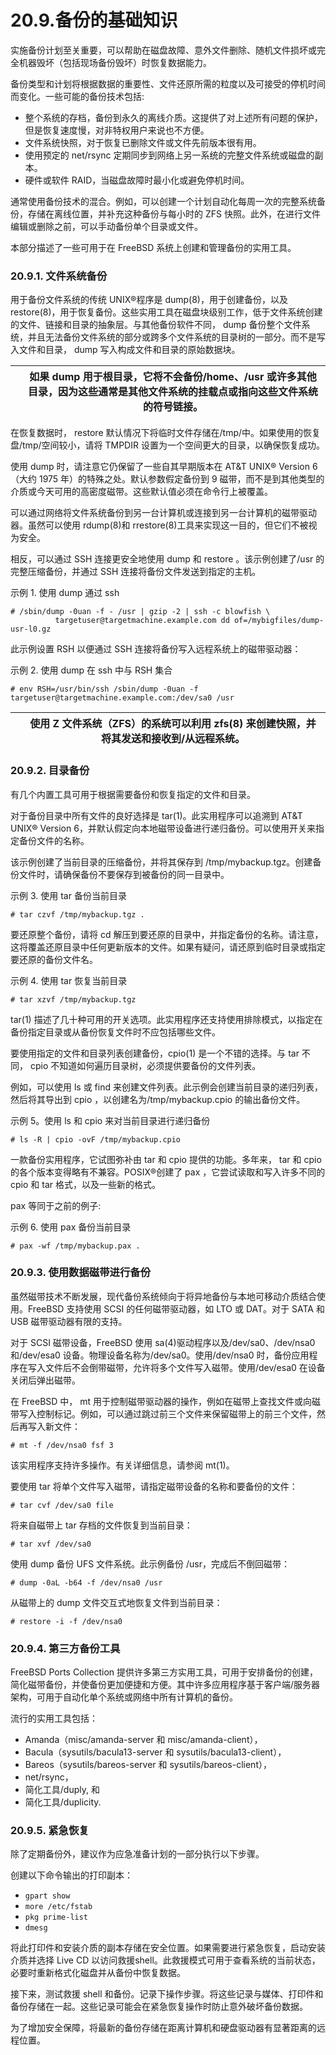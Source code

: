# 20.9.备份的基础知识

实施备份计划至关重要，可以帮助在磁盘故障、意外文件删除、随机文件损坏或完全机器毁坏（包括现场备份毁坏）时恢复数据能力。

备份类型和计划将根据数据的重要性、文件还原所需的粒度以及可接受的停机时间而变化。一些可能的备份技术包括:

* 整个系统的存档，备份到永久的离线介质。这提供了对上述所有问题的保护，但是恢复速度慢，对非特权用户来说也不方便。
* 文件系统快照，对于恢复已删除文件或文件先前版本很有用。
* 使用预定的 net/rsync 定期同步到网络上另一系统的完整文件系统或磁盘的副本。
* 硬件或软件 RAID，当磁盘故障时最小化或避免停机时间。

通常使用备份技术的混合。例如，可以创建一个计划自动化每周一次的完整系统备份，存储在离线位置，并补充这种备份与每小时的 ZFS 快照。此外，在进行文件编辑或删除之前，可以手动备份单个目录或文件。

本部分描述了一些可用于在 FreeBSD 系统上创建和管理备份的实用工具。

### 20.9.1. 文件系统备份

用于备份文件系统的传统 UNIX®程序是 dump(8)，用于创建备份，以及 restore(8)，用于恢复备份。这些实用工具在磁盘块级别工作，低于文件系统创建的文件、链接和目录的抽象层。与其他备份软件不同， dump 备份整个文件系统，并且无法备份文件系统的部分或跨多个文件系统的目录树的一部分。而不是写入文件和目录， dump 写入构成文件和目录的原始数据块。

|  | 如果 dump 用于根目录，它将不会备份/home、/usr 或许多其他目录，因为这些通常是其他文件系统的挂载点或指向这些文件系统的符号链接。 |
| -- | -------------------------------------------------------------------------------------------------------------------------------- |

在恢复数据时， restore 默认情况下将临时文件存储在/tmp/中。如果使用的恢复盘/tmp/空间较小，请将 TMPDIR 设置为一个空间更大的目录，以确保恢复成功。

使用 dump 时，请注意它仍保留了一些自其早期版本在 AT&T UNIX® Version 6（大约 1975 年）的特殊之处。默认参数假定备份到 9 磁带，而不是到其他类型的介质或今天可用的高密度磁带。这些默认值必须在命令行上被覆盖。

可以通过网络将文件系统备份到另一台计算机或连接到另一台计算机的磁带驱动器。虽然可以使用 rdump(8)和 rrestore(8)工具来实现这一目的，但它们不被视为安全。

相反，可以通过 SSH 连接更安全地使用 dump 和 restore 。该示例创建了/usr 的完整压缩备份，并通过 SSH 连接将备份文件发送到指定的主机。

示例 1. 使用 dump 通过 ssh

```
# /sbin/dump -0uan -f - /usr | gzip -2 | ssh -c blowfish \
          targetuser@targetmachine.example.com dd of=/mybigfiles/dump-usr-l0.gz
```

此示例设置 RSH 以便通过 SSH 连接将备份写入远程系统上的磁带驱动器：

示例 2. 使用 dump 在 ssh 中与 RSH 集合

```
# env RSH=/usr/bin/ssh /sbin/dump -0uan -f targetuser@targetmachine.example.com:/dev/sa0 /usr
```

|  | 使用 Z 文件系统（ZFS）的系统可以利用 zfs(8) 来创建快照，并将其发送和接收到/从远程系统。 |
| -- | ----------------------------------------------------------------------------------------- |

### 20.9.2. 目录备份

有几个内置工具可用于根据需要备份和恢复指定的文件和目录。

对于备份目录中所有文件的良好选择是 tar(1)。此实用程序可以追溯到 AT&T UNIX® Version 6，并默认假定向本地磁带设备进行递归备份。可以使用开关来指定备份文件的名称。

该示例创建了当前目录的压缩备份，并将其保存到 /tmp/mybackup.tgz。创建备份文件时，请确保备份不要保存到被备份的同一目录中。

示例 3. 使用 tar 备份当前目录

```
# tar czvf /tmp/mybackup.tgz .
```

要还原整个备份，请将 cd 解压到要还原的目录中，并指定备份的名称。请注意，这将覆盖还原目录中任何更新版本的文件。如果有疑问，请还原到临时目录或指定要还原的备份文件名。

示例 4. 使用 tar 恢复当前目录

```
# tar xzvf /tmp/mybackup.tgz
```

tar(1) 描述了几十种可用的开关选项。此实用程序还支持使用排除模式，以指定在备份指定目录或从备份恢复文件时不应包括哪些文件。

要使用指定的文件和目录列表创建备份，cpio(1) 是一个不错的选择。与 tar 不同， cpio 不知道如何遍历目录树，必须提供要备份的文件列表。

例如，可以使用 ls 或 find 来创建文件列表。此示例会创建当前目录的递归列表，然后将其导出到 cpio ，以创建名为/tmp/mybackup.cpio 的输出备份文件。

示例 5。使用 ls 和 cpio 来对当前目录进行递归备份

```
# ls -R | cpio -ovF /tmp/mybackup.cpio
```

一款备份实用程序，它试图弥补由 tar 和 cpio 提供的功能。多年来， tar 和 cpio 的各个版本变得略有不兼容。POSIX®创建了 pax ，它尝试读取和写入许多不同的 cpio 和 tar 格式，以及一些新的格式。

pax 等同于之前的例子:

示例 6. 使用 pax 备份当前目录

```
# pax -wf /tmp/mybackup.pax .
```

### 20.9.3. 使用数据磁带进行备份

虽然磁带技术不断发展，现代备份系统倾向于将异地备份与本地可移动介质结合使用。FreeBSD 支持使用 SCSI 的任何磁带驱动器，如 LTO 或 DAT。对于 SATA 和 USB 磁带驱动器有限的支持。

对于 SCSI 磁带设备，FreeBSD 使用 sa(4)驱动程序以及/dev/sa0、/dev/nsa0 和/dev/esa0 设备。物理设备名称为/dev/sa0。使用/dev/nsa0 时，备份应用程序在写入文件后不会倒带磁带，允许将多个文件写入磁带。使用/dev/esa0 在设备关闭后弹出磁带。

在 FreeBSD 中， mt 用于控制磁带驱动器的操作，例如在磁带上查找文件或向磁带写入控制标记。例如，可以通过跳过前三个文件来保留磁带上的前三个文件，然后再写入新文件：

```
# mt -f /dev/nsa0 fsf 3
```

该实用程序支持许多操作。有关详细信息，请参阅 mt(1)。

要使用 tar 将单个文件写入磁带，请指定磁带设备的名称和要备份的文件：

```
# tar cvf /dev/sa0 file
```

将来自磁带上 tar 存档的文件恢复到当前目录：

```
# tar xvf /dev/sa0
```

使用 dump 备份 UFS 文件系统。此示例备份 /usr，完成后不倒回磁带：

```
# dump -0aL -b64 -f /dev/nsa0 /usr
```

从磁带上的 dump 文件交互式地恢复文件到当前目录：

```
# restore -i -f /dev/nsa0
```

### 20.9.4. 第三方备份工具

FreeBSD Ports Collection 提供许多第三方实用工具，可用于安排备份的创建，简化磁带备份，并使备份更加便捷和方便。其中许多应用程序基于客户端/服务器架构，可用于自动化单个系统或网络中所有计算机的备份。

流行的实用工具包括：

* Amanda（misc/amanda-server 和 misc/amanda-client），
* Bacula（sysutils/bacula13-server 和 sysutils/bacula13-client），
* Bareos（sysutils/bareos-server 和 sysutils/bareos-client），
* net/rsync，
* 简化工具/duply, 和
* 简化工具/duplicity.

### 20.9.5. 紧急恢复

除了定期备份外，建议作为应急准备计划的一部分执行以下步骤。

创建以下命令输出的打印副本：

* `gpart show`
* `more /etc/fstab`
* `pkg prime-list`
* `dmesg`

将此打印件和安装介质的副本存储在安全位置。如果需要进行紧急恢复，启动安装介质并选择 Live CD 以访问救援shell。此救援模式可用于查看系统的当前状态，必要时重新格式化磁盘并从备份中恢复数据。

接下来，测试救援 shell 和备份。记录下操作步骤。将这些记录与媒体、打印件和备份存储在一起。这些记录可能会在紧急恢复操作时防止意外破坏备份数据。

为了增加安全保障，将最新的备份存储在距离计算机和硬盘驱动器有显著距离的远程位置。

